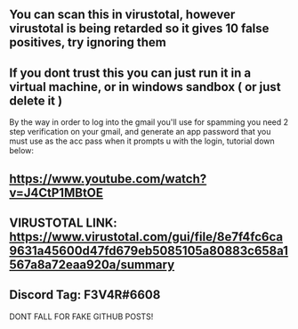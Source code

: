 You can scan this in virustotal, however virustotal is being retarded so it gives 10 false positives, try ignoring them
---------------------
If you dont trust this you can just run it in a virtual machine, or in windows sandbox ( or just delete it )
---------------------
By the way in order to log into the gmail you'll use for spamming you need 2 step verification on your gmail, and generate an app password that you must use as the acc pass when it prompts u with the login, tutorial down below:

https://www.youtube.com/watch?v=J4CtP1MBtOE
---------------------
VIRUSTOTAL LINK: https://www.virustotal.com/gui/file/8e7f4fc6ca9631a45600d47fd679eb5085105a80883c658a1567a8a72eaa920a/summary
---------------------
Discord Tag: F3V4R#6608
---------------------
DONT FALL FOR FAKE GITHUB POSTS!
